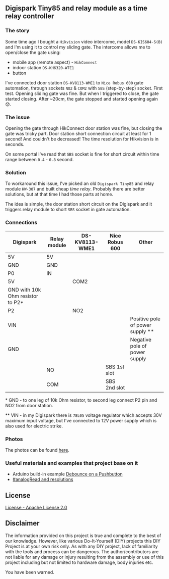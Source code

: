 ## Digispark Tiny85 and relay module as a time relay controller

### The story

Some time ago I bought a `Hikvision` video intercome, model `DS-KIS604-S(B)` and I'm using it to control my sliding gate.
The intercome allows me to open/close the gate using:
* mobile app (remote aspect) - `HikConnect`
* indoor station `DS-KH6320-WTE1`
* button

I've connected door station `DS-KV8113-WME1` to `Nice Robus 600` gate automation, through sockets `NO2` & `COM2` with `SBS` (step-by-step) socket.
First test. Opening sliding gate was fine. But when I triggered to close, the gate started closing. After ~20cm, the gate stopped and started opening again :worried:.

### The issue

Opening the gate through HikConnect door station was fine, but closing the gate was tricky part. Door station short connection circuit at least for 1 second! And couldn't be decreased! The time resolution for Hikvision is in seconds.

On some portal I've read that `SBS` socket is fine for short circuit within time range between `0.4` - `0.8` second.

### Solution

To workaround this issue, I've picked an old `Digispark Tiny85` and relay module `HW-307` and built cheap _time relay_.
Probably there are better solutions, but at that time I had those parts at home.

The idea is simple, the door station short circuit on the Digispark and it triggers relay module to short `SBS` socket in gate automation.

### Connections

|Digispark                        | Relay module | DS-KV8113-WME1 | Nice Robus 600 | Other                            |
|-------------------------------- | ------------ | -------------- | -------------- | -------------------------------- |
|5V                               | 5V           |                |                |                                  |
|GND                              | GND          |                |                |                                  |
|P0                               | IN           |                |                |                                  |
|5V                               |              | COM2           |                |                                  |
|GND with 10k Ohm resistor to P2* |              |                |                |                                  |
|P2                               |              | NO2            |                |                                  |
|VIN                              |              |                |                | Positive pole of power supply ** |
|GND                              |              |                |                | Negative pole of power supply    |
|                                 | NO           |                | SBS 1st slot   |                                  |
|                                 | COM          |                | SBS 2nd slot   |                                  |

\* GND - to one leg of 10k Ohm resistor, to second leg connect P2 pin and NO2 from door station.

\*\* VIN - in my Digispark there is `78L05` voltage regulator which accepts 30V maximum input voltage, but I've connected to 12V power supply which is also used for electric strike.

### Photos

The photos can be found [here](/docs/pictures).

### Useful materials and examples that project base on it

* Arduino build-in example [Debounce on a Pushbutton](https://docs.arduino.cc/built-in-examples/digital/Debounce)
* [#analogRead and resolutions](https://www.arduino.cc/reference/en/language/functions/analog-io/analogread)


## License

[License - Apache License 2.0](/LICENSE)

## Disclaimer

The information provided on this project is true and complete to the best of our knowledge. However, like various Do-It-Yourself (DIY) projects this DIY Project is at your own risk only.
As with any DIY project, lack of familiarity with the tools and process can be dangerous. The author/contributors are not liable for any damage or injury resulting from the assembly or use of this project including but not limited to hardware damage, body injuries etc.

You have been warned.
